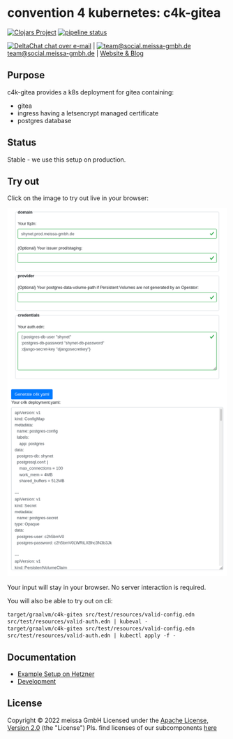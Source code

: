# convention 4 kubernetes: c4k-gitea
[![Clojars Project](https://img.shields.io/clojars/v/org.domaindrivenarchitecture/c4k-gitea.svg)](https://clojars.org/org.domaindrivenarchitecture/c4k-gitea) [![pipeline status](https://gitlab.com/domaindrivenarchitecture/c4k-gitea/badges/master/pipeline.svg)](https://gitlab.com/domaindrivenarchitecture/c4k-gitea/-/commits/main) 

[<img src="https://domaindrivenarchitecture.org/img/delta-chat.svg" width=20 alt="DeltaChat"> chat over e-mail](mailto:buero@meissa-gmbh.de?subject=community-chat) | [<img src="https://meissa-gmbh.de/img/community/Mastodon_Logotype.svg" width=20 alt="team@social.meissa-gmbh.de"> team@social.meissa-gmbh.de](https://social.meissa-gmbh.de/@team) | [Website & Blog](https://domaindrivenarchitecture.org)

## Purpose

c4k-gitea provides a k8s deployment for gitea containing:
* gitea
* ingress having a letsencrypt managed certificate
* postgres database

## Status

Stable - we use this setup on production.

## Try out

Click on the image to try out live in your browser:

[![Try it out](doc/tryItOut.png "Try out yourself")](https://domaindrivenarchitecture.org/pages/dda-provision/c4k-gitea/)

Your input will stay in your browser. No server interaction is required.

You will also be able to try out on cli:
```
target/graalvm/c4k-gitea src/test/resources/valid-config.edn src/test/resources/valid-auth.edn | kubeval -
target/graalvm/c4k-gitea src/test/resources/valid-config.edn src/test/resources/valid-auth.edn | kubectl apply -f -
```

## Documentation
* [Example Setup on Hetzner](doc/SetupOnHetzner.md)
* [Development](doc/Development.md)

## License

Copyright © 2022 meissa GmbH
Licensed under the [Apache License, Version 2.0](LICENSE) (the "License")
Pls. find licenses of our subcomponents [here](doc/SUBCOMPONENT_LICENSE)